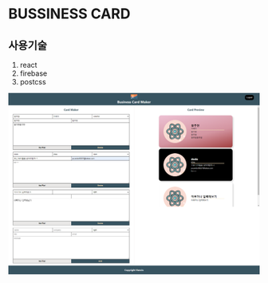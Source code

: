 BUSSINESS CARD
=============

사용기술 
------------

1. react
2. firebase
3. postcss 

![ex_screenshot](./public/images/card.png)
